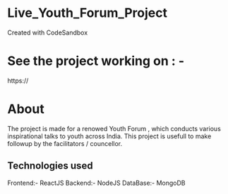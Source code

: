 # Live_Youth_Forum_Project
Created with CodeSandbox

# See the project working on : -
https:// 

# About
 The project is made for a renowed Youth Forum , which conducts various inspirational talks to youth 
 across India. This project is usefull to make followup by the facilitators / councellor. 

## Technologies used
   Frontend:- ReactJS
   Backend:- NodeJS
   DataBase:- MongoDB
 
